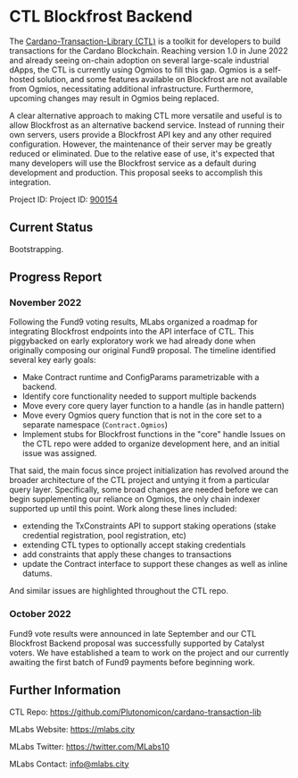 # CTL Blockfrost Backend

The [Cardano-Transaction-Library (CTL)](https://github.com/Plutonomicon/cardano-transaction-lib) is a toolkit for developers to build transactions for the Cardano Blockchain. Reaching version 1.0 in June 2022 and already seeing on-chain adoption on several large-scale industrial dApps, the CTL is currently using Ogmios to fill this gap. Ogmios is a self-hosted solution, and some features available on Blockfrost are not available from Ogmios, necessitating additional infrastructure. Furthermore, upcoming changes may result in Ogmios being replaced.

A clear alternative approach to making CTL more versatile and useful is to allow Blockfrost as an alternative backend service. Instead of running their own servers, users provide a Blockfrost API key and any other required configuration. However, the maintenance of their server may be greatly reduced or eliminated. Due to the relative ease of use, it's expected that many developers will use the Blockfrost service as a default during development and production. This proposal seeks to accomplish this integration.

Project ID: Project ID: [900154](https://docs.google.com/spreadsheets/d/1bfnWFa94Y7Zj0G7dtpo9W1nAYGovJbswipxiHT4UE3g/edit#gid=917336114)

## Current Status

Bootstrapping. 

## Progress Report

### November 2022

Following the Fund9 voting results, MLabs organized a roadmap for integrating Blockfrost endpoints into the API interface of CTL. This piggybacked on early exploratory work we had already done when originally composing our original Fund9 proposal. The timeline identified several key early goals:
* Make Contract runtime and ConfigParams parametrizable with a backend.
* Identify core functionality needed to support multiple backends
* Move every core query layer function to a handle (as in handle pattern)
* Move every Ogmios query function that is not in the core set to a separate namespace (`Contract.Ogmios`)
* Implement stubs for Blockfrost functions in the "core" handle
Issues on the CTL repo were added to organize development here, and an initial issue was assigned.

That said, the main focus since project initialization has revolved around the broader architecture of the CTL project and untying it from a particular query layer. Specifically, some broad changes are needed before we can begin supplementing our reliance on Ogmios, the only chain indexer supported up until this point. Work along these lines included:
* extending the TxConstraints API to support staking operations (stake credential registration, pool registration, etc)
* extending CTL types to optionally accept staking credentials
* add constraints that apply these changes to transactions
* update the Contract interface to support these changes as well as inline datums.

And similar issues are highlighted throughout the CTL repo.

### October 2022

Fund9 vote results were announced in late September and our CTL Blockfrost Backend proposal was successfully supported by Catalyst voters. We have established a team to work on the project and our currently awaiting the first batch of Fund9 payments before beginning work.

## Further Information

CTL Repo: https://github.com/Plutonomicon/cardano-transaction-lib

MLabs Website: https://mlabs.city

MLabs Twitter: https://twitter.com/MLabs10

MLabs Contact: info@mlabs.city
